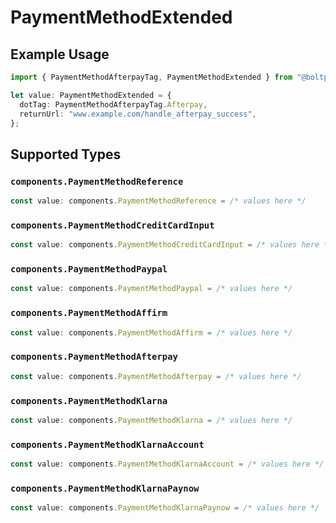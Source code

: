 # PaymentMethodExtended

## Example Usage

```typescript
import { PaymentMethodAfterpayTag, PaymentMethodExtended } from "@boltpay/bolt-typescript-sdk/models/components";

let value: PaymentMethodExtended = {
  dotTag: PaymentMethodAfterpayTag.Afterpay,
  returnUrl: "www.example.com/handle_afterpay_success",
};
```

## Supported Types

### `components.PaymentMethodReference`

```typescript
const value: components.PaymentMethodReference = /* values here */
```

### `components.PaymentMethodCreditCardInput`

```typescript
const value: components.PaymentMethodCreditCardInput = /* values here */
```

### `components.PaymentMethodPaypal`

```typescript
const value: components.PaymentMethodPaypal = /* values here */
```

### `components.PaymentMethodAffirm`

```typescript
const value: components.PaymentMethodAffirm = /* values here */
```

### `components.PaymentMethodAfterpay`

```typescript
const value: components.PaymentMethodAfterpay = /* values here */
```

### `components.PaymentMethodKlarna`

```typescript
const value: components.PaymentMethodKlarna = /* values here */
```

### `components.PaymentMethodKlarnaAccount`

```typescript
const value: components.PaymentMethodKlarnaAccount = /* values here */
```

### `components.PaymentMethodKlarnaPaynow`

```typescript
const value: components.PaymentMethodKlarnaPaynow = /* values here */
```

